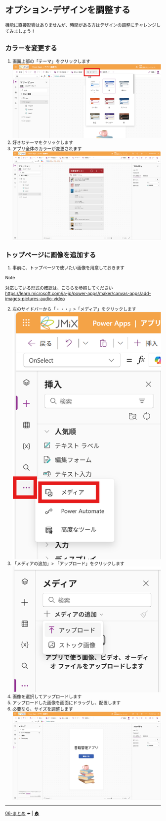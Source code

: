 # オプション-デザインを調整する
機能に直接影響はありませんが、時間がある方はデザインの調整にチャレンジしてみましょう！

## カラーを変更する
1. 画面上部の「テーマ」をクリックします
![Image](image/Design/01.png)
2. 好きなテーマをクリックします
3. アプリ全体のカラーが変更されます
![Image](image/Design/02.png)

## トップページに画像を追加する
1. 事前に、トップページで使いたい画像を用意しておきます

> [!Note]
> 対応している形式の確認は、こちらを参照してください
> https://learn.microsoft.com/ja-jp/power-apps/maker/canvas-apps/add-images-pictures-audio-video

2. 左のサイドバーから「・・・」>「メディア」をクリックします<br>
![Image](image/StartPage/06.png)
3. 「メディアの追加」> 「アップロード」をクリックします<br>
![Image](image/StartPage/07.png)
4. 画像を選択してアップロードします
5. アップロードした画像を画面にドラッグし、配置します
6. 必要なら、サイズを調整します
![Image](image/StartPage/08.png)

---
[06-まとめ](./06-summary.md) ⬅️ | [🏠](./README.md) 
